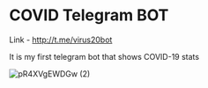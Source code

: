 
# COVID Telegram BOT

Link - http://t.me/virus20bot

It is my first telegram bot that shows COVID-19 stats

![pR4XVgEWDGw (2)](https://user-images.githubusercontent.com/56756554/88922286-940cd980-d278-11ea-9a52-733e6f516c6c.jpg)


